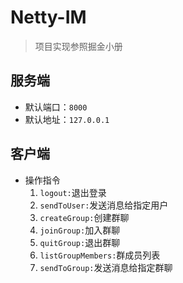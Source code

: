 # Netty-IM

> 项目实现参照掘金小册

## 服务端

+ 默认端口：`8000`
+ 默认地址：`127.0.0.1`

## 客户端

+ 操作指令
  1. `logout:`退出登录
  2. `sendToUser:`发送消息给指定用户
  3. `createGroup:`创建群聊
  4. `joinGroup:`加入群聊
  5. `quitGroup:`退出群聊
  6. `listGroupMembers:`群成员列表
  7. `sendToGroup:`发送消息给指定群聊

